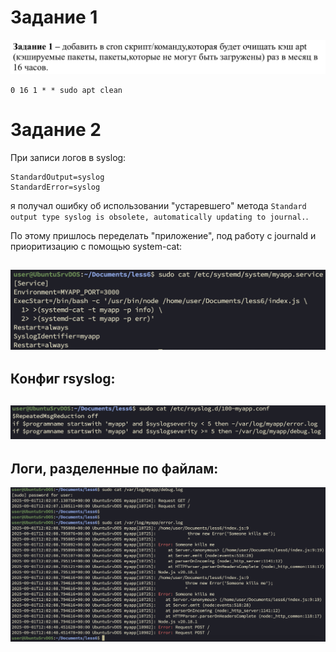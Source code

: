# Задание 1

![alt text](image.png)
```
0 16 1 * * sudo apt clean
```



# Задание 2


При записи логов в syslog:
```
StandardOutput=syslog
StandardError=syslog
```
я получал ошибку об использовании "устаревшего" метода ```Standard output type syslog is obsolete, automatically updating to journal.```.

По этому пришлось переделать "приложение", под работу с journald и приоритизацию с помощью system-cat:

![alt text](image-3.png)
---

## Конфиг rsyslog:

![alt text](image-4.png)
---

## Логи, разделенные по файлам:

![alt text](image-2.png)